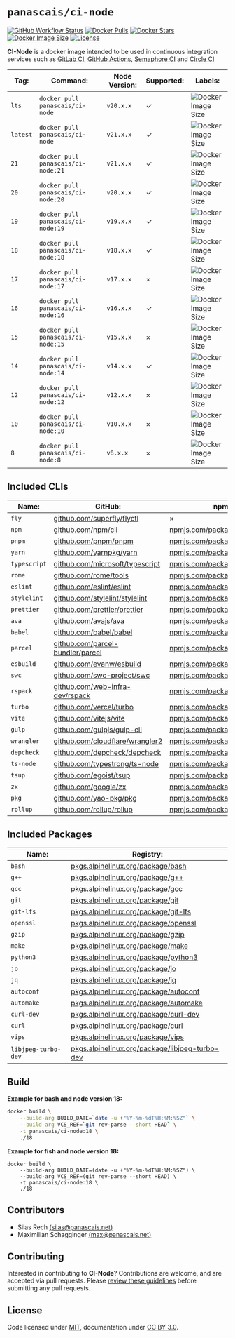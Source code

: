 # `panascais/ci-node`

[![GitHub Workflow Status](https://img.shields.io/github/actions/workflow/status/panascais-docker/ci-node/main.yml?branch=master&style=flat-square)](https://github.com/panascais-docker/ci-node/actions?query=workflow%3Amain)
[![Docker Pulls](https://img.shields.io/docker/pulls/panascais/ci-node.svg?style=flat-square)](https://hub.docker.com/r/panascais/ci-node)
[![Docker Stars](https://img.shields.io/docker/stars/panascais/ci-node.svg?style=flat-square)](https://hub.docker.com/r/panascais/ci-node)
[![Docker Image Size](https://img.shields.io/docker/image-size/panascais/ci-node.svg?style=flat-square)](https://hub.docker.com/r/panascais/ci-node)
[![License](https://img.shields.io/github/license/panascais-docker/ci-node.svg?style=flat-square)](https://hub.docker.com/r/panascais/ci-node)

**CI-Node** is a docker image intended to be used in continuous integration services such as [GitLab CI](https://about.gitlab.com/stages-devops-lifecycle/continuous-integration/), [GitHub Actions](https://github.com/features/actions), [Semaphore CI](https://semaphoreci.com) and [Circle CI](https://circleci.com)

| **Tag:** | **Command:**                       | **Node Version:** | **Supported:** | **Labels:**                                                                                                   |
| -------- | ---------------------------------- | ----------------- | -------------- | ------------------------------------------------------------------------------------------------------------- |
| `lts`    | `docker pull panascais/ci-node`    | `v20.x.x`         | ✓              | ![Docker Image Size](https://img.shields.io/docker/image-size/panascais/ci-node/lts.svg?style=flat-square)    |
| `latest` | `docker pull panascais/ci-node`    | `v21.x.x`         | ✓              | ![Docker Image Size](https://img.shields.io/docker/image-size/panascais/ci-node/latest.svg?style=flat-square) |
| `21`     | `docker pull panascais/ci-node:21` | `v21.x.x`         | ✓              | ![Docker Image Size](https://img.shields.io/docker/image-size/panascais/ci-node/21.svg?style=flat-square)     |
| `20`     | `docker pull panascais/ci-node:20` | `v20.x.x`         | ✓              | ![Docker Image Size](https://img.shields.io/docker/image-size/panascais/ci-node/20.svg?style=flat-square)     |
| `19`     | `docker pull panascais/ci-node:19` | `v19.x.x`         | ✓              | ![Docker Image Size](https://img.shields.io/docker/image-size/panascais/ci-node/19.svg?style=flat-square)     |
| `18`     | `docker pull panascais/ci-node:18` | `v18.x.x`         | ✓              | ![Docker Image Size](https://img.shields.io/docker/image-size/panascais/ci-node/18.svg?style=flat-square)     |
| `17`     | `docker pull panascais/ci-node:17` | `v17.x.x`         | ×              | ![Docker Image Size](https://img.shields.io/docker/image-size/panascais/ci-node/17.svg?style=flat-square)     |
| `16`     | `docker pull panascais/ci-node:16` | `v16.x.x`         | ✓              | ![Docker Image Size](https://img.shields.io/docker/image-size/panascais/ci-node/16.svg?style=flat-square)     |
| `15`     | `docker pull panascais/ci-node:15` | `v15.x.x`         | ×              | ![Docker Image Size](https://img.shields.io/docker/image-size/panascais/ci-node/15.svg?style=flat-square)     |
| `14`     | `docker pull panascais/ci-node:14` | `v14.x.x`         | ✓              | ![Docker Image Size](https://img.shields.io/docker/image-size/panascais/ci-node/14.svg?style=flat-square)     |
| `12`     | `docker pull panascais/ci-node:12` | `v12.x.x`         | ×              | ![Docker Image Size](https://img.shields.io/docker/image-size/panascais/ci-node/12.svg?style=flat-square)     |
| `10`     | `docker pull panascais/ci-node:10` | `v10.x.x`         | ×              | ![Docker Image Size](https://img.shields.io/docker/image-size/panascais/ci-node/10.svg?style=flat-square)     |
| `8`      | `docker pull panascais/ci-node:8`  | `v8.x.x`          | ×              | ![Docker Image Size](https://img.shields.io/docker/image-size/panascais/ci-node/8.svg?style=flat-square)      |

## Included CLIs

| **Name:**    | **GitHub:**                                                                  | **npm:**                                                                 |
| ------------ | ---------------------------------------------------------------------------- | ------------------------------------------------------------------------ |
| `fly`        | [github.com/superfly/flyctl](https://github.com/superfly/flyctl)             | ×                                                                        |
| `npm`        | [github.com/npm/cli](https://github.com/npm/cli)                             | [npmjs.com/package/npm](https://www.npmjs.com/package/npm)               |
| `pnpm`       | [github.com/pnpm/pnpm](https://github.com/pnpm/pnpm)                         | [npmjs.com/package/pnpm](https://www.npmjs.com/package/pnpm)             |
| `yarn`       | [github.com/yarnpkg/yarn](https://github.com/yarnpkg/yarn)                   | [npmjs.com/package/yarn](https://www.npmjs.com/package/yarn)             |
| `typescript` | [github.com/microsoft/typescript](https://github.com/microsoft/typescript)   | [npmjs.com/package/typescript](https://www.npmjs.com/package/typescript) |
| `rome`       | [github.com/rome/tools](https://github.com/rome/tools)                       | [npmjs.com/package/rome](https://www.npmjs.com/package/rome)             |
| `eslint`     | [github.com/eslint/eslint](https://github.com/eslint/eslint)                 | [npmjs.com/package/eslint](https://www.npmjs.com/package/eslint)         |
| `stylelint`  | [github.com/stylelint/stylelint](https://github.com/stylelint/stylelint)     | [npmjs.com/package/stylelint](https://www.npmjs.com/package/stylelint)   |
| `prettier`   | [github.com/prettier/prettier](https://github.com/prettier/prettier)         | [npmjs.com/package/prettier](https://www.npmjs.com/package/prettier)     |
| `ava`        | [github.com/avajs/ava](https://github.com/avajs/ava)                         | [npmjs.com/package/ava](https://www.npmjs.com/package/ava)               |
| `babel`      | [github.com/babel/babel](https://github.com/babel/babel)                     | [npmjs.com/package/@babel/cli](https://www.npmjs.com/package/@babel/cli) |
| `parcel`     | [github.com/parcel-bundler/parcel](https://github.com/parcel-bundler/parcel) | [npmjs.com/package/parcel](https://www.npmjs.com/package/parcel)         |
| `esbuild`    | [github.com/evanw/esbuild](https://github.com/evanw/esbuild)                 | [npmjs.com/package/esbuild](https://www.npmjs.com/package/esbuild)       |
| `swc`        | [github.com/swc-project/swc](https://github.com/swc-project/swc)             | [npmjs.com/package/swc](https://www.npmjs.com/package/swc)               |
| `rspack`     | [github.com/web-infra-dev/rspack](https://github.com/web-infra-dev/rspack)   | [npmjs.com/package/rspack](https://www.npmjs.com/package/rspack)         |
| `turbo`      | [github.com/vercel/turbo](https://github.com/vercel/turbo)                   | [npmjs.com/package/turbo](https://www.npmjs.com/package/turbo)           |
| `vite`       | [github.com/vitejs/vite](https://github.com/vitejs/vite)                     | [npmjs.com/package/vite](https://www.npmjs.com/package/vite)             |
| `gulp`       | [github.com/gulpjs/gulp-cli](https://github.com/gulpjs/gulp-cli)             | [npmjs.com/package/gulp-cli](https://www.npmjs.com/package/gulp-cli)     |
| `wrangler`   | [github.com/cloudflare/wrangler2](https://github.com/cloudflare/wrangler2)   | [npmjs.com/package/wrangler](https://www.npmjs.com/package/wrangler)     |
| `depcheck`   | [github.com/depcheck/depcheck](https://github.com/depcheck/depcheck)         | [npmjs.com/package/depcheck](https://www.npmjs.com/package/depcheck)     |
| `ts-node`    | [github.com/typestrong/ts-node](https://github.com/typestrong/ts-node)       | [npmjs.com/package/ts-node](https://www.npmjs.com/package/ts-node)       |
| `tsup`       | [github.com/egoist/tsup](https://github.com/egoist/tsup)                     | [npmjs.com/package/tsup](https://www.npmjs.com/package/tsup)             |
| `zx`         | [github.com/google/zx](https://github.com/google/zx)                         | [npmjs.com/package/zx](https://www.npmjs.com/package/zx)                 |
| `pkg`        | [github.com/yao-pkg/pkg](https://github.com/yao-pkg/pkg)                     | [npmjs.com/package/pkg](https://www.npmjs.com/package/@yao-pkg/pkg)      |
| `rollup`     | [github.com/rollup/rollup](https://github.com/rollup/rollup)                 | [npmjs.com/package/rollup](https://www.npmjs.com/package/rollup)         |

## Included Packages

| **Name:**           | **Registry:**                                                                                                             |
| ------------------- | ------------------------------------------------------------------------------------------------------------------------- |
| `bash`              | [pkgs.alpinelinux.org/package/bash](https://pkgs.alpinelinux.org/package/edge/main/x86_64/bash)                           |
| `g++`               | [pkgs.alpinelinux.org/package/g++](https://pkgs.alpinelinux.org/package/edge/main/x86_64/g++)                             |
| `gcc`               | [pkgs.alpinelinux.org/package/gcc](https://pkgs.alpinelinux.org/package/edge/main/x86_64/gcc)                             |
| `git`               | [pkgs.alpinelinux.org/package/git](https://pkgs.alpinelinux.org/package/edge/main/x86_64/git)                             |
| `git-lfs`           | [pkgs.alpinelinux.org/package/git-lfs](https://pkgs.alpinelinux.org/package/edge/community/x86_64/git-lfs)                |
| `openssl`           | [pkgs.alpinelinux.org/package/openssl](https://pkgs.alpinelinux.org/package/edge/main/x86_64/openssl)                     |
| `gzip`              | [pkgs.alpinelinux.org/package/gzip](https://pkgs.alpinelinux.org/package/edge/main/x86_64/gzip)                           |
| `make`              | [pkgs.alpinelinux.org/package/make](https://pkgs.alpinelinux.org/package/edge/main/x86_64/make)                           |
| `python3`           | [pkgs.alpinelinux.org/package/python3](https://pkgs.alpinelinux.org/package/edge/main/x86_64/python3)                     |
| `jo`                | [pkgs.alpinelinux.org/package/jo](https://pkgs.alpinelinux.org/package/edge/community/x86_64/jo)                          |
| `jq`                | [pkgs.alpinelinux.org/package/jq](https://pkgs.alpinelinux.org/package/edge/main/x86_64/jq)                               |
| `autoconf`          | [pkgs.alpinelinux.org/package/autoconf](https://pkgs.alpinelinux.org/package/edge/main/x86_64/autoconf)                   |
| `automake`          | [pkgs.alpinelinux.org/package/automake](https://pkgs.alpinelinux.org/package/edge/main/x86_64/automake)                   |
| `curl-dev`          | [pkgs.alpinelinux.org/package/curl-dev](https://pkgs.alpinelinux.org/package/edge/main/x86_64/curl-dev)                   |
| `curl`              | [pkgs.alpinelinux.org/package/curl](https://pkgs.alpinelinux.org/package/edge/main/x86_64/curl)                           |
| `vips`              | [pkgs.alpinelinux.org/package/vips](https://pkgs.alpinelinux.org/package/edge/testing/x86_64/vips)                        |
| `libjpeg-turbo-dev` | [pkgs.alpinelinux.org/package/libjpeg-turbo-dev](https://pkgs.alpinelinux.org/package/edge/main/x86_64/libjpeg-turbo-dev) |

## Build

**Example for bash and node version 18:**

```sh
docker build \
    --build-arg BUILD_DATE=`date -u +"%Y-%m-%dT%H:%M:%SZ"` \
    --build-arg VCS_REF=`git rev-parse --short HEAD` \
    -t panascais/ci-node:18 \
    ./18
```

**Example for fish and node version 18:**

```fish
docker build \
    --build-arg BUILD_DATE=(date -u +"%Y-%m-%dT%H:%M:%SZ") \
    --build-arg VCS_REF=(git rev-parse --short HEAD) \
    -t panascais/ci-node:18 \
    ./18
```

## Contributors

- Silas Rech [(silas@panascais.net)](mailto:silas@panascais.net)
- Maximilian Schagginger [(max@panascais.net)](mailto:max@panascais.net)

## Contributing

Interested in contributing to **CI-Node**? Contributions are welcome, and are accepted via pull requests. Please [review these guidelines](contributing.md) before submitting any pull requests.

## License

Code licensed under [MIT](license.md), documentation under [CC BY 3.0](https://creativecommons.org/licenses/by/3.0/).
